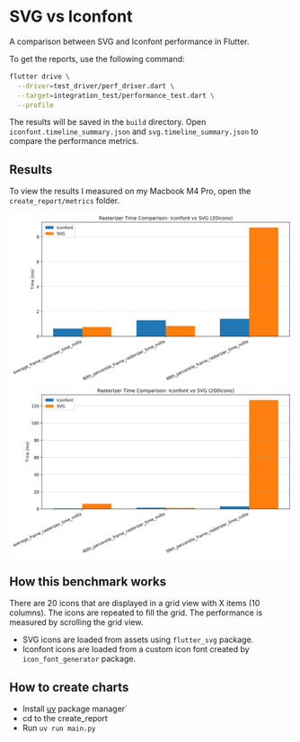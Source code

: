 # SVG vs Iconfont

A comparison between SVG and Iconfont performance in Flutter.

To get the reports, use the following command:

```bash
flutter drive \
  --driver=test_driver/perf_driver.dart \
  --target=integration_test/performance_test.dart \
  --profile
```

The results will be saved in the `build` directory. Open `iconfont.timeline_summary.json` and `svg.timeline_summary.json` to compare the performance metrics.

## Results

To view the results I measured on my Macbook M4 Pro, open the `create_report/metrics` folder.

![20 Icons](create_report/metrics/20icons/rasterizer_comparison_20icons.png)
![200 Icons](create_report/metrics/200icons/rasterizer_comparison_200icons.png)

## How this benchmark works

There are 20 icons that are displayed in a grid view with X items (10 columns). The icons are repeated to fill the grid. The performance is measured by scrolling the grid view.

- SVG icons are loaded from assets using `flutter_svg` package.
- Iconfont icons are loaded from a custom icon font created by `icon_font_generator` package.

## How to create charts

- Install [uv](https://github.com/astral-sh/uv) package manager`
- cd to the create_report
- Run `uv run main.py`
